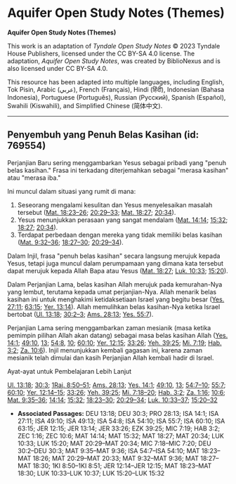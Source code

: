 # Aquifer Open Study Notes (Themes)

**Aquifer Open Study Notes (Themes)**

This work is an adaptation of *Tyndale Open Study Notes* © 2023 Tyndale House Publishers, licensed under the CC BY\-SA 4\.0 license. The adaptation, *Aquifer Open Study Notes*, was created by BiblioNexus and is also licensed under CC BY\-SA 4\.0\.

This resource has been adapted into multiple languages, including English, Tok Pisin, Arabic (عربي), French (Français), Hindi (हिंदी), Indonesian (Bahasa Indonesia), Portuguese (Português), Russian (Русский), Spanish (Español), Swahili (Kiswahili), and Simplified Chinese (简体中文).



--------------------------------

## Penyembuh yang Penuh Belas Kasihan (id: 769554)

Perjanjian Baru sering menggambarkan Yesus sebagai pribadi yang "penuh belas kasihan." Frasa ini terkadang diterjemahkan sebagai "merasa kasihan" atau "merasa iba."

Ini muncul dalam situasi yang rumit di mana:

1. Seseorang mengalami kesulitan dan Yesus menyelesaikan masalah tersebut ([Mat. 18:23–26](https://ref.ly/Matt18:23-Matt18:26); [20:29–33](https://ref.ly/Matt20:29-Matt20:33); [Mat. 18:27](https://ref.ly/Matt18:27); [20:34](https://ref.ly/Matt20:34)).
2. Yesus menunjukkan perasaan yang sangat mendalam ([Mat. 14:14](https://ref.ly/Matt14:14); [15:32](https://ref.ly/Matt15:32); [18:27](https://ref.ly/Matt18:27); [20:34](https://ref.ly/Matt20:34)).
3. Terdapat perbedaan dengan mereka yang tidak memiliki belas kasihan ([Mat. 9:32–36](https://ref.ly/Matt9:32-Matt9:36); [18:27–30](https://ref.ly/Matt18:27-Matt18:30); [20:29–34](https://ref.ly/Matt20:29-Matt20:34)).

Dalam Injil, frasa "penuh belas kasihan" secara langsung merujuk kepada Yesus, tetapi juga muncul dalam perumpamaan yang dimana kata tersebut dapat merujuk kepada Allah Bapa atau Yesus ([Mat. 18:27](https://ref.ly/Matt18:27); [Luk. 10:33](https://ref.ly/Luke10:33); [15:20](https://ref.ly/Luke15:20)).

Dalam Perjanjian Lama, belas kasihan Allah merujuk pada kemurahan\-Nya yang lembut, terutama kepada umat perjanjian\-Nya. Allah menarik belas kasihan ini untuk menghakimi ketidaksetiaan Israel yang begitu besar ([Yes. 27:11](https://ref.ly/Isa27:11); [63:15](https://ref.ly/Isa63:15); [Yer. 13:14](https://ref.ly/Jer13:14)). Allah memulihkan belas kasihan\-Nya ketika Israel bertobat ([Ul. 13:18](https://ref.ly/Deut13:18); [30:2–3](https://ref.ly/Deut30:2-Deut30:3); [Ams. 28:13](https://ref.ly/Prov28:13); [Yes. 55:7](https://ref.ly/Isa55:7)).

Perjanjian Lama sering menggambarkan zaman mesianik (masa ketika pemimpin pilihan Allah akan datang) sebagai masa belas kasihan Allah ([Yes. 14:1](https://ref.ly/Isa14:1); [49:10](https://ref.ly/Isa49:10), [13](https://ref.ly/Isa49:13); [54:8](https://ref.ly/Isa54:8), [10](https://ref.ly/Isa54:10); [60:10](https://ref.ly/Isa60:10); [Yer. 12:15](https://ref.ly/Jer12:15); [33:26](https://ref.ly/Jer33:26); [Yeh. 39:25](https://ref.ly/Ezek39:25); [Mi. 7:19](https://ref.ly/Mic7:19); [Hab. 3:2](https://ref.ly/Hab3:2); [Za. 10:6](https://ref.ly/Zech10:6)). Injil menunjukkan kembali gagasan ini, karena zaman mesianik telah dimulai dan kasih Perjanjian Allah kembali hadir di Israel.

Ayat\-ayat untuk Pembelajaran Lebih Lanjut

[Ul. 13:18](https://ref.ly/Deut13:18); [30:3](https://ref.ly/Deut30:3); [1Raj. 8:50–51](https://ref.ly/1Kgs8:50-1Kgs8:51); [Ams. 28:13](https://ref.ly/Prov28:13); [Yes. 14:1](https://ref.ly/Isa14:1); [49:10](https://ref.ly/Isa49:10), [13](https://ref.ly/Isa49:13); [54:7–10](https://ref.ly/Isa54:7-Isa54:10); [55:7](https://ref.ly/Isa55:7); [60:10](https://ref.ly/Isa60:10); [Yer. 12:14–15](https://ref.ly/Jer12:14-Jer12:15); [33:26](https://ref.ly/Jer33:26); [Yeh. 39:25](https://ref.ly/Ezek39:25); [Mi. 7:18–20](https://ref.ly/Mic7:18-Mic7:20); [Hab. 3:2](https://ref.ly/Hab3:2); [Za. 1:16](https://ref.ly/Zech1:16); [10:6](https://ref.ly/Zech10:6); [Mat. 9:35–36](https://ref.ly/Matt9:35-Matt9:36); [14:14](https://ref.ly/Matt14:14); [15:32](https://ref.ly/Matt15:32); [18:23–30](https://ref.ly/Matt18:23-Matt18:30); [20:29–34](https://ref.ly/Matt20:29-Matt20:34); [Luk. 10:33–37](https://ref.ly/Luke10:33-Luke10:37); [15:20–32](https://ref.ly/Luke15:20-Luke15:32)

* **Associated Passages:** DEU 13:18; DEU 30:3; PRO 28:13; ISA 14:1; ISA 27:11; ISA 49:10; ISA 49:13; ISA 54:8; ISA 54:10; ISA 55:7; ISA 60:10; ISA 63:15; JER 12:15; JER 13:14; JER 33:26; EZK 39:25; MIC 7:19; HAB 3:2; ZEC 1:16; ZEC 10:6; MAT 14:14; MAT 15:32; MAT 18:27; MAT 20:34; LUK 10:33; LUK 15:20; MAT 20:29–MAT 20:34; MIC 7:18–MIC 7:20; DEU 30:2–DEU 30:3; MAT 9:35–MAT 9:36; ISA 54:7–ISA 54:10; MAT 18:23–MAT 18:26; MAT 20:29–MAT 20:33; MAT 9:32–MAT 9:36; MAT 18:27–MAT 18:30; 1KI 8:50–1KI 8:51; JER 12:14–JER 12:15; MAT 18:23–MAT 18:30; LUK 10:33–LUK 10:37; LUK 15:20–LUK 15:32

